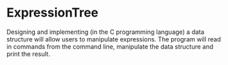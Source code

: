 # ExpressionTree
Designing and implementing (in the C programming language) a data structure will allow users to manipulate expressions. The program will read in commands from the command line, manipulate the data structure and print the result.
